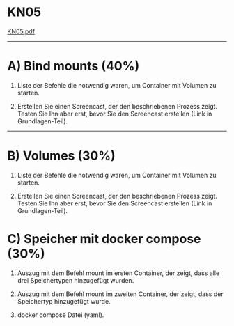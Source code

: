 # KN05

[KN05.pdf](./Content/KN05.pdf)

---

# A) Bind mounts (40%)

1. Liste der Befehle die notwendig waren, um Container mit Volumen zu starten.



2. Erstellen Sie einen Screencast, der den beschriebenen Prozess zeigt. Testen Sie Ihn aber erst, bevor Sie den Screencast erstellen (Link in Grundlagen-Teil).



---

# B) Volumes (30%)

1. Liste der Befehle die notwendig waren, um Container mit Volumen zu starten.



2. Erstellen Sie einen Screencast, der den beschriebenen Prozess zeigt. Testen Sie Ihn aber erst, bevor Sie den Screencast erstellen (Link in Grundlagen-Teil).




# C) Speicher mit docker compose (30%)

1. Auszug mit dem Befehl mount im ersten Container, der zeigt, dass alle drei Speichertypen hinzugefügt wurden.



2. Auszug mit dem Befehl mount im zweiten Container, der zeigt, dass der Speichertyp hinzugefügt wurde.



3. docker compose Datei (yaml).
